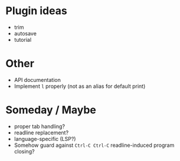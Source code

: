 # Plugin ideas

- trim
- autosave
- tutorial

# Other

- API documentation
- Implement `l` properly (not as an alias for default print)

# Someday / Maybe

- proper tab handling?
- readline replacement?
- language-specific (LSP?)
- Somehow guard against `Ctrl-C Ctrl-C` readline-induced program closing?
